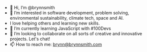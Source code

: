 - 👋 Hi, I’m @brynnsmith
- 👀 I’m interested in software development, problem solving, environmental sustainability, climate tech, space and AI. 
- I love helping others and learning new skills.
- 🌱 I’m currently learning JavaScript with #100Devs
- 💞️ I’m looking to collaborate on all sorts of creative and innovative projects. Let's chat!
- 📫 How to reach me: brynn@brynnsmith.com

<!---
brynnsmith/brynnsmith is a ✨ special ✨ repository because its `README.md` (this file) appears on your GitHub profile.
You can click the Preview link to take a look at your changes.
--->

